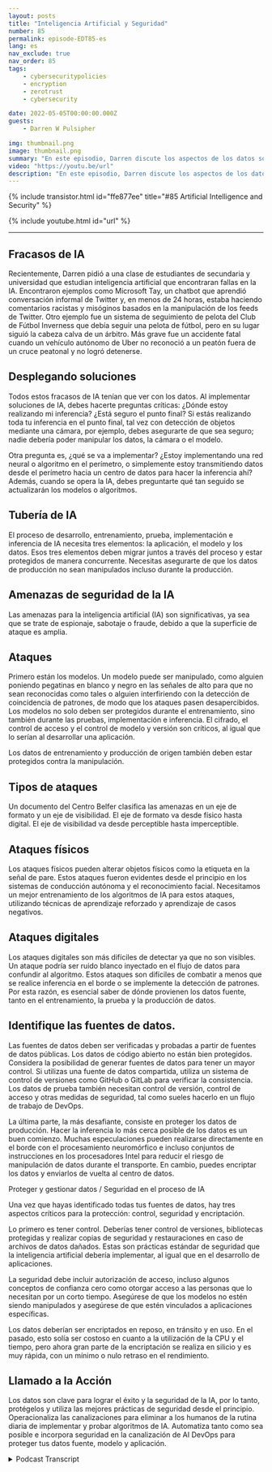 ```yaml
---
layout: posts
title: "Inteligencia Artificial y Seguridad"
number: 85
permalink: episode-EDT85-es
lang: es
nav_exclude: true
nav_order: 85
tags:
    - cybersecuritypolicies
    - encryption
    - zerotrust
    - cybersecurity

date: 2022-05-05T00:00:00.000Z
guests:
    - Darren W Pulsipher

img: thumbnail.png
image: thumbnail.png
summary: "En este episodio, Darren discute los aspectos de los datos sobre inteligencia artificial (IA) y la importancia de asegurar esos datos."
video: "https://youtu.be/url"
description: "En este episodio, Darren discute los aspectos de los datos sobre inteligencia artificial (IA) y la importancia de asegurar esos datos."
---
```


<div>
{% include transistor.html id="ffe877ee" title="#85 Artificial Intelligence and Security" %}

{% include youtube.html id="url" %}
</div>

---

## Fracasos de IA

Recientemente, Darren pidió a una clase de estudiantes de secundaria y universidad que estudian inteligencia artificial que encontraran fallas en la IA. Encontraron ejemplos como Microsoft Tay, un chatbot que aprendió conversación informal de Twitter y, en menos de 24 horas, estaba haciendo comentarios racistas y misóginos basados en la manipulación de los feeds de Twitter. Otro ejemplo fue un sistema de seguimiento de pelota del Club de Fútbol Inverness que debía seguir una pelota de fútbol, pero en su lugar siguió la cabeza calva de un árbitro. Más grave fue un accidente fatal cuando un vehículo autónomo de Uber no reconoció a un peatón fuera de un cruce peatonal y no logró detenerse.

## Desplegando soluciones

Todos estos fracasos de IA tenían que ver con los datos. Al implementar soluciones de IA, debes hacerte preguntas críticas: ¿Dónde estoy realizando mi inferencia? ¿Está seguro el punto final? Si estás realizando toda tu inferencia en el punto final, tal vez con detección de objetos mediante una cámara, por ejemplo, debes asegurarte de que sea seguro; nadie debería poder manipular los datos, la cámara o el modelo.

Otra pregunta es, ¿qué se va a implementar? ¿Estoy implementando una red neural o algoritmo en el perímetro, o simplemente estoy transmitiendo datos desde el perímetro hacia un centro de datos para hacer la inferencia ahí? Además, cuando se opera la IA, debes preguntarte qué tan seguido se actualizarán los modelos o algoritmos.

## Tubería de IA

El proceso de desarrollo, entrenamiento, prueba, implementación e inferencia de IA necesita tres elementos: la aplicación, el modelo y los datos. Esos tres elementos deben migrar juntos a través del proceso y estar protegidos de manera concurrente. Necesitas asegurarte de que los datos de producción no sean manipulados incluso durante la producción.

## Amenazas de seguridad de la IA

Las amenazas para la inteligencia artificial (IA) son significativas, ya sea que se trate de espionaje, sabotaje o fraude, debido a que la superficie de ataque es amplia.

## Ataques

Primero están los modelos. Un modelo puede ser manipulado, como alguien poniendo pegatinas en blanco y negro en las señales de alto para que no sean reconocidas como tales o alguien interfiriendo con la detección de coincidencia de patrones, de modo que los ataques pasen desapercibidos. Los modelos no solo deben ser protegidos durante el entrenamiento, sino también durante las pruebas, implementación e inferencia. El cifrado, el control de acceso y el control de modelo y versión son críticos, al igual que lo serían al desarrollar una aplicación.

Los datos de entrenamiento y producción de origen también deben estar protegidos contra la manipulación.

## Tipos de ataques

Un documento del Centro Belfer clasifica las amenazas en un eje de formato y un eje de visibilidad. El eje de formato va desde físico hasta digital. El eje de visibilidad va desde perceptible hasta imperceptible.

## Ataques físicos

Los ataques físicos pueden alterar objetos físicos como la etiqueta en la señal de pare. Estos ataques fueron evidentes desde el principio en los sistemas de conducción autónoma y el reconocimiento facial. Necesitamos un mejor entrenamiento de los algoritmos de IA para estos ataques, utilizando técnicas de aprendizaje reforzado y aprendizaje de casos negativos.

## Ataques digitales

Los ataques digitales son más difíciles de detectar ya que no son visibles. Un ataque podría ser ruido blanco inyectado en el flujo de datos para confundir al algoritmo. Estos ataques son difíciles de combatir a menos que se realice inferencia en el borde o se implemente la detección de patrones. Por esta razón, es esencial saber de dónde provienen los datos fuente, tanto en el entrenamiento, la prueba y la producción de datos.

## Identifique las fuentes de datos.

Las fuentes de datos deben ser verificadas y probadas a partir de fuentes de datos públicas. Los datos de código abierto no están bien protegidos. Considera la posibilidad de generar fuentes de datos para tener un mayor control. Si utilizas una fuente de datos compartida, utiliza un sistema de control de versiones como GitHub o GitLab para verificar la consistencia. Los datos de prueba también necesitan control de versión, control de acceso y otras medidas de seguridad, tal como sueles hacerlo en un flujo de trabajo de DevOps.

La última parte, la más desafiante, consiste en proteger los datos de producción. Hacer la inferencia lo más cerca posible de los datos es un buen comienzo. Muchas especulaciones pueden realizarse directamente en el borde con el procesamiento neuromórfico e incluso conjuntos de instrucciones en los procesadores Intel para reducir el riesgo de manipulación de datos durante el transporte. En cambio, puedes encriptar los datos y enviarlos de vuelta al centro de datos.

Proteger y gestionar datos / Seguridad en el proceso de IA

Una vez que hayas identificado todas tus fuentes de datos, hay tres aspectos críticos para la protección: control, seguridad y encriptación.

Lo primero es tener control. Deberías tener control de versiones, bibliotecas protegidas y realizar copias de seguridad y restauraciones en caso de archivos de datos dañados. Estas son prácticas estándar de seguridad que la inteligencia artificial debería implementar, al igual que en el desarrollo de aplicaciones.

La seguridad debe incluir autorización de acceso, incluso algunos conceptos de confianza cero como otorgar acceso a las personas que lo necesitan por un corto tiempo. Asegúrese de que los modelos no estén siendo manipulados y asegúrese de que estén vinculados a aplicaciones específicas.

Los datos deberían ser encriptados en reposo, en tránsito y en uso. En el pasado, esto solía ser costoso en cuanto a la utilización de la CPU y el tiempo, pero ahora gran parte de la encriptación se realiza en silicio y es muy rápida, con un mínimo o nulo retraso en el rendimiento.

## Llamado a la Acción

Los datos son clave para lograr el éxito y la seguridad de la IA, por lo tanto, protégelos y utiliza las mejores prácticas de seguridad desde el principio. Operacionaliza las canalizaciones para eliminar a los humanos de la rutina diaria de implementar y probar algoritmos de IA. Automatiza tanto como sea posible e incorpora seguridad en la canalización de AI DevOps para proteger tus datos fuente, modelo y aplicación.



<details>
<summary> Podcast Transcript </summary>

<p></p>

</details>
